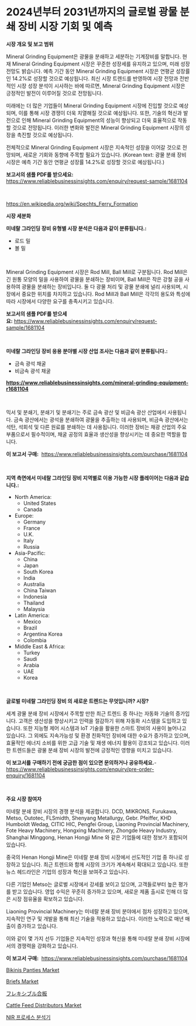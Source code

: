 <p><h1>2024년부터 2031년까지의 글로벌 광물 분쇄 장비 시장 기회 및 예측</h1></p><p><strong>시장 개요 및 보고 범위</strong></p>
<p><p>Mineral Grinding Equipment은 광물을 분쇄하고 세분하는 기계장비를 말합니다. 현재 Mineral Grinding Equipment 시장은 꾸준한 성장세를 유지하고 있으며, 미래 성장 전망도 밝습니다. 예측 기간 동안 Mineral Grinding Equipment 시장은 연평균 성장률인 14.2%로 성장할 것으로 예상됩니다. 최신 시장 트렌드를 반영하여 시장 전망과 전반적인 시장 성장 분석이 시사하는 바에 따르면, Mineral Grinding Equipment 시장은 긍정적인 발전이 이루어질 것으로 전망됩니다.</p><p>미래에는 더 많은 기업들이 Mineral Grinding Equipment 시장에 진입할 것으로 예상되며, 이를 통해 시장 경쟁이 더욱 치열해질 것으로 예상됩니다. 또한, 기술의 혁신과 발전으로 인해 Mineral Grinding Equipment의 성능이 향상되고 더욱 효율적으로 작동할 것으로 전망됩니다. 이러한 변화와 발전은 Mineral Grinding Equipment 시장의 성장을 촉진할 것으로 예상됩니다.</p><p>전체적으로 Mineral Grinding Equipment 시장은 지속적인 성장을 이어갈 것으로 전망되며, 새로운 기회와 동향에 주목할 필요가 있습니다. (Korean text: 광물 분쇄 장비 시장은 예측 기간 동안 연평균 성장률 14.2%로 성장할 것으로 예상됩니다.)</p></p>
<p><strong>보고서의 샘플 PDF를 받으세요:</strong> <a href="https://www.reliablebusinessinsights.com/enquiry/request-sample/1681104">https://www.reliablebusinessinsights.com/enquiry/request-sample/1681104</a></p>
<p>&nbsp;</p>
<p><a href="https://en.wikipedia.org/wiki/Spechts_Ferry_Formation">https://en.wikipedia.org/wiki/Spechts_Ferry_Formation</a></p>
<p><strong>시장 세분화</strong></p>
<p><strong>미네랄 그라인딩 장비 유형별 시장 분석은 다음과 같이 분류됩니다.:</strong></p>
<p><ul><li>로드 밀</li><li>볼 밀</li></ul></p>
<p>&nbsp;</p>
<p><p>Mineral Grinding Equipment 시장은 Rod Mill, Ball Mill로 구분됩니다. Rod Mill은 긴 원통 모양의 밀을 사용하여 광물을 분쇄하는 장비이며, Ball Mill은 작은 강철 공을 사용하여 광물을 분쇄하는 장비입니다. 둘 다 광물 처리 및 광물 분쇄에 널리 사용되며, 시장에서 중요한 위치를 차지하고 있습니다. Rod Mill과 Ball Mill은 각각의 용도와 특성에 따라 시장에서 다양한 요구를 충족시키고 있습니다.</p></p>
<p><strong>보고서의 샘플 PDF를 받으세요:</strong>&nbsp;<a href="https://www.reliablebusinessinsights.com/enquiry/request-sample/1681104">https://www.reliablebusinessinsights.com/enquiry/request-sample/1681104</a></p>
<p>&nbsp;</p>
<p><strong> 미네랄 그라인딩 장비 응용 분야별 시장 산업 조사는 다음과 같이 분류됩니다.:</strong></p>
<p><ul><li>금속 광석 채굴</li><li>비금속 광석 채굴</li></ul></p>
<p><strong><a href="https://www.reliablebusinessinsights.com/mineral-grinding-equipment-r1681104">https://www.reliablebusinessinsights.com/mineral-grinding-equipment-r1681104</a></strong></p>
<p>&nbsp;</p>
<p><p>믹서 및 분쇄기, 분쇄기 및 분쇄기는 주로 금속 광산 및 비금속 광산 산업에서 사용됩니다. 금속 광산에서는 광석을 분쇄하여 광물을 추출하는 데 사용되며, 비금속 광산에서는 석탄, 석회석 및 다른 원료를 분쇄하는 데 사용됩니다. 이러한 장비는 채광 산업의 주요 부품으로서 필수적이며, 채굴 공정의 효율과 생산성을 향상시키는 데 중요한 역할을 합니다.</p></p>
<p><strong>이 보고서 구매:</strong>&nbsp; <a href="https://www.reliablebusinessinsights.com/purchase/1681104">https://www.reliablebusinessinsights.com/purchase/1681104</a></p>
<p>&nbsp;</p>
<p><strong>지역 측면에서 미네랄 그라인딩 장비 지역별로 이용 가능한 시장 플레이어는 다음과 같습니다.:</strong></p>
<p><ul>
    <li>
        North America:
        <ul>
            <li>United States</li>
            <li>Canada</li>
        </ul>
    </li>
    <li>
        Europe:
        <ul>
            <li>Germany</li>
            <li>France</li>
            <li>U.K.</li>
            <li>Italy</li>
            <li>Russia</li>
        </ul>
    </li>
    <li>
        Asia-Pacific:
        <ul>
            <li>China</li>
            <li>Japan</li>
            <li>South Korea</li>
            <li>India</li>
            <li>Australia</li>
            <li>China Taiwan</li>
            <li>Indonesia</li>
            <li>Thailand</li>
            <li>Malaysia</li>
        </ul>
    </li>
    <li>
        Latin America:
        <ul>
            <li>Mexico</li>
            <li>Brazil</li>
            <li>Argentina Korea</li>
            <li>Colombia</li>
        </ul>
    </li>
    <li>
        Middle East & Africa:
        <ul>
            <li>Turkey</li>
            <li>Saudi</li>
            <li>Arabia</li>
            <li>UAE</li>
            <li>Korea</li>
        </ul>
    </li>
    </ul></p>
<p>&nbsp;</p>
<p><strong>글로벌 미네랄 그라인딩 장비 의 새로운 트렌드는 무엇입니까? 시장?</strong></p>
<p><p>세계 광물 분쇄 장비 시장에서 주목할 만한 최근 트렌드 중 하나는 자동화 기술의 증가입니다. 고객은 생산성을 향상시키고 인력을 절감하기 위해 자동화 시스템을 도입하고 있습니다. 또한 지능형 제어 시스템과 IoT 기술을 활용한 스마트 장비의 사용이 늘어나고 있습니다. 그 외에도 지속가능성 및 환경 친화적인 장비에 대한 수요가 증가하고 있으며, 효율적인 에너지 소비를 위한 고급 기술 및 재생 에너지 활용이 강조되고 있습니다. 이러한 트렌드들은 광물 분쇄 장비 시장의 발전에 긍정적인 영향을 미치고 있습니다.</p></p>
<p><strong>이 보고서를 구매하기 전에 궁금한 점이 있으면 문의하거나 공유하세요.</strong>- <a href="https://www.reliablebusinessinsights.com/enquiry/pre-order-enquiry/1681104">https://www.reliablebusinessinsights.com/enquiry/pre-order-enquiry/1681104</a></p>
<p>&nbsp;</p>
<p><strong>주요 시장 참여자</strong></p>
<p><p>미네랄 분쇄 장비 시장의 경쟁 분석을 제공합니다. DCD, MIKRONS, Furukawa, Metso, Outotec, FLSmidth, Shenyang Metallurgy, Gebr. Pfeiffer, KHD Humboldt Wedag, CITIC HIC, Pengfei Group, Liaoning Provincial Machinery, Fote Heavy Machinery, Hongxing Machinery, Zhongde Heavy Industry, Shanghai Minggong, Henan Hongji Mine 와 같은 기업들에 대한 정보가 포함되어 있습니다.</p><p>중국의 Henan Hongji Mine은 미네랄 분쇄 장비 시장에서 선도적인 기업 중 하나로 성장하고 있습니다. 최근 트렌드와 함께 시장의 크기가 계속해서 확대되고 있습니다. 또한 뉴스 헤드라인은 기업의 성장과 혁신을 보여주고 있습니다.</p><p>다른 기업인 Metso는 글로벌 시장에서 강세를 보이고 있으며, 고객들로부터 높은 평가를 받고 있습니다. 영업 수익은 꾸준히 증가하고 있으며, 새로운 제품 출시로 인해 더 많은 시장 점유율을 확보하고 있습니다.</p><p>Liaoning Provincial Machinery는 미네랄 분쇄 장비 분야에서 점차 성장하고 있으며, 지속적인 연구 및 개발을 통해 최신 기술을 적용하고 있습니다. 이러한 노력으로 매년 매출이 증가하고 있습니다.</p><p>이와 같이 몇 가지 선두 기업들은 지속적인 성장과 혁신을 통해 미네랄 분쇄 장비 시장에서의 경쟁력을 강화하고 있습니다.</p></p>
<p><strong>이 보고서 구매:</strong>&nbsp;&nbsp;<a href="https://www.reliablebusinessinsights.com/purchase/1681104">https://www.reliablebusinessinsights.com/purchase/1681104</a></p>
<p><p><a href="https://github.com/maudAbbott7/Market-Research-Report-List-1/blob/main/bikinis-panties-market.md">Bikinis Panties Market</a></p><p><a href="https://github.com/MaraKoelpin2023/Market-Research-Report-List-1/blob/main/briefs-market.md">Briefs Market</a></p><p><a href="https://medium.com/@ebbkautzer/%E6%9F%94%E8%BB%9F%E3%81%AA%E5%90%88%E6%9D%BF%E5%B8%82%E5%A0%B4%E8%A6%8F%E6%A8%A1-%E3%82%B7%E3%82%A7%E3%82%A2-%E3%83%88%E3%83%AC%E3%83%B3%E3%83%89%E5%88%86%E6%9E%90%E5%A0%B1%E5%91%8A%E6%9B%B8-%E8%A3%BD%E5%93%81%E5%88%A5-6%E3%83%9F%E3%83%AA%E6%9C%AA%E6%BA%80-6%E3%83%9F%E3%83%AA-18%E3%83%9F%E3%83%AA-18%E3%83%9F%E3%83%AA%E4%BB%A5%E4%B8%8A-%E3%81%8A%E3%82%88%E3%81%B3%E3%82%BB%E3%82%B0%E3%83%A1%E3%83%B3%E3%83%88%E4%BA%88%E6%B8%AC-2024%E5%B9%B4-2031%E5%B9%B4-2559f0a0f7a3">フレキシブル合板</a></p><p><a href="https://issuu.com/reportprime-2/docs/cattle-feed-distributors-market-size-2030.pptx">Cattle Feed Distributors Market</a></p><p><a href="https://github.com/mithunmistry2258/Market-Research-Report-List-1/blob/main/2497131149221.md">NIR 프로세스 분석기</a></p></p>